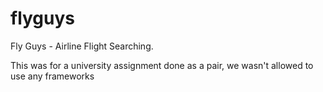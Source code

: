 # flyguys
Fly Guys -  Airline Flight Searching.

This was for a university assignment done as a pair, we wasn't allowed to use any frameworks

